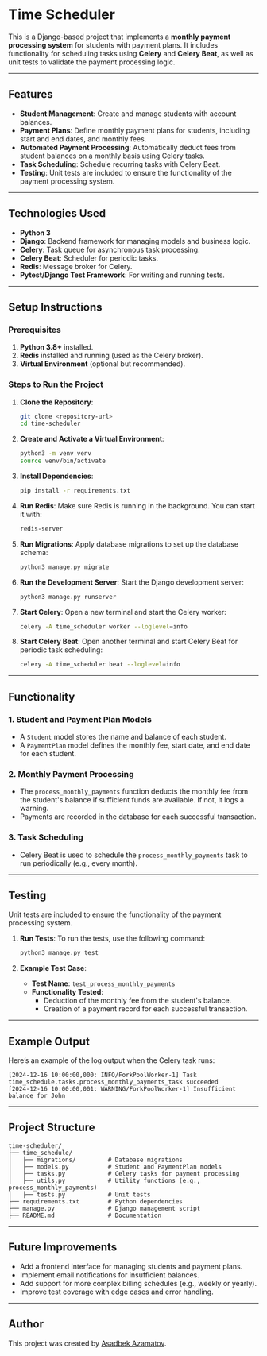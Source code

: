 # Time Scheduler

This is a Django-based project that implements a **monthly payment processing system** for students with payment plans. It includes functionality for scheduling tasks using **Celery** and **Celery Beat**, as well as unit tests to validate the payment processing logic.

---

## Features

- **Student Management**: Create and manage students with account balances.
- **Payment Plans**: Define monthly payment plans for students, including start and end dates, and monthly fees.
- **Automated Payment Processing**: Automatically deduct fees from student balances on a monthly basis using Celery tasks.
- **Task Scheduling**: Schedule recurring tasks with Celery Beat.
- **Testing**: Unit tests are included to ensure the functionality of the payment processing system.

---

## Technologies Used

- **Python 3**
- **Django**: Backend framework for managing models and business logic.
- **Celery**: Task queue for asynchronous task processing.
- **Celery Beat**: Scheduler for periodic tasks.
- **Redis**: Message broker for Celery.
- **Pytest/Django Test Framework**: For writing and running tests.

---

## Setup Instructions

### Prerequisites

1. **Python 3.8+** installed.
2. **Redis** installed and running (used as the Celery broker).
3. **Virtual Environment** (optional but recommended).

### Steps to Run the Project

1. **Clone the Repository**:
   ```bash
   git clone <repository-url>
   cd time-scheduler
   ```

2. **Create and Activate a Virtual Environment**:
   ```bash
   python3 -m venv venv
   source venv/bin/activate
   ```

3. **Install Dependencies**:
   ```bash
   pip install -r requirements.txt
   ```

4. **Run Redis**:
   Make sure Redis is running in the background. You can start it with:
   ```bash
   redis-server
   ```

5. **Run Migrations**:
   Apply database migrations to set up the database schema:
   ```bash
   python3 manage.py migrate
   ```

6. **Run the Development Server**:
   Start the Django development server:
   ```bash
   python3 manage.py runserver
   ```

7. **Start Celery**:
   Open a new terminal and start the Celery worker:
   ```bash
   celery -A time_scheduler worker --loglevel=info
   ```

8. **Start Celery Beat**:
   Open another terminal and start Celery Beat for periodic task scheduling:
   ```bash
   celery -A time_scheduler beat --loglevel=info
   ```

---

## Functionality

### 1. **Student and Payment Plan Models**
   - A `Student` model stores the name and balance of each student.
   - A `PaymentPlan` model defines the monthly fee, start date, and end date for each student.

### 2. **Monthly Payment Processing**
   - The `process_monthly_payments` function deducts the monthly fee from the student's balance if sufficient funds are available. If not, it logs a warning.
   - Payments are recorded in the database for each successful transaction.

### 3. **Task Scheduling**
   - Celery Beat is used to schedule the `process_monthly_payments` task to run periodically (e.g., every month).

---

## Testing

Unit tests are included to ensure the functionality of the payment processing system.

1. **Run Tests**:
   To run the tests, use the following command:
   ```bash
   python3 manage.py test
   ```

2. **Example Test Case**:
   - **Test Name**: `test_process_monthly_payments`
   - **Functionality Tested**:
     - Deduction of the monthly fee from the student's balance.
     - Creation of a payment record for each successful transaction.

---

## Example Output

Here’s an example of the log output when the Celery task runs:

```plaintext
[2024-12-16 10:00:00,000: INFO/ForkPoolWorker-1] Task time_schedule.tasks.process_monthly_payments_task succeeded
[2024-12-16 10:00:00,001: WARNING/ForkPoolWorker-1] Insufficient balance for John
```

---

## Project Structure

```
time-scheduler/
├── time_schedule/
│   ├── migrations/         # Database migrations
│   ├── models.py           # Student and PaymentPlan models
│   ├── tasks.py            # Celery tasks for payment processing
│   ├── utils.py            # Utility functions (e.g., process_monthly_payments)
│   ├── tests.py            # Unit tests
├── requirements.txt        # Python dependencies
├── manage.py               # Django management script
├── README.md               # Documentation
```

---

## Future Improvements

- Add a frontend interface for managing students and payment plans.
- Implement email notifications for insufficient balances.
- Add support for more complex billing schedules (e.g., weekly or yearly).
- Improve test coverage with edge cases and error handling.

---

## Author

This project was created by [Asadbek Azamatov](https://github.com/Asadtop4ik).